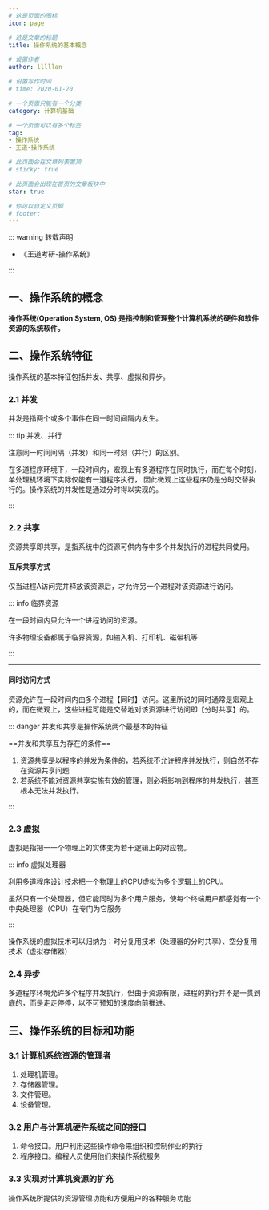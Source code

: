 ```yaml
---
# 这是页面的图标
icon: page

# 这是文章的标题
title: 操作系统的基本概念

# 设置作者
author: lllllan

# 设置写作时间
# time: 2020-01-20

# 一个页面只能有一个分类
category: 计算机基础

# 一个页面可以有多个标签
tag:
- 操作系统
- 王道-操作系统

# 此页面会在文章列表置顶
# sticky: true

# 此页面会出现在首页的文章板块中
star: true

# 你可以自定义页脚
# footer: 
---
```




::: warning 转载声明

- 《王道考研-操作系统》

:::

## 一、操作系统的概念

**操作系统(Operation System, OS) 是指控制和管理整个计算机系统的硬件和软件资源的系统软件。** 



## 二、操作系统特征



操作系统的基本特征包括并发、共享、虚拟和异步。



### 2.1 并发

并发是指两个或多个事件在同一时间间隔内发生。



::: tip 并发、并行

注意同一时间间隔（并发）和同一时刻（并行）的区别。

在多道程序环境下，一段时间内，宏观上有多道程序在同时执行，而在每个时刻，单处理机环境下实际仅能有一道程序执行， 因此微观上这些程序仍是分时交替执行的。操作系统的并发性是通过分时得以实现的。

::: 



### 2.2 共享

资源共享即共享，是指系统中的资源可供内存中多个并发执行的进程共同使用。



#### **互斥共享方式**

仅当进程A访问完并释放该资源后，才允许另一个进程对该资源进行访问。



::: info 临界资源

在一段时间内只允许一个进程访问的资源。

许多物理设备都属于临界资源，如输入机、打印机、磁带机等

:::

---



#### **同时访问方式**

资源允许在一段时间内由多个进程【同时】访问。这里所说的同时通常是宏观上的，而在微观上，这些进程可能是交替地对该资源进行访问即【分时共享】的。



::: danger 并发和共享是操作系统两个最基本的特征

==并发和共享互为存在的条件==

1. 资源共享是以程序的并发为条件的，若系统不允许程序并发执行，则自然不存在资源共享问题
2. 若系统不能对资源共享实施有效的管理，则必将影响到程序的并发执行，甚至根本无法并发执行。

:::



### 2.3 虚拟

虚拟是指把一一个物理上的实体变为若干逻辑上的对应物。



::: info 虚拟处理器

利用多道程序设计技术把一个物理上的CPU虚拟为多个逻辑上的CPU。

虽然只有一个处理器，但它能同时为多个用户服务，使每个终端用户都感觉有一个中央处理器（CPU）在专门为它服务

:::



操作系统的虚拟技术可以归纳为：时分复用技术（处理器的分时共享）、空分复用技术（虚拟存储器）



### 2.4 异步

多道程序环境允许多个程序并发执行，但由于资源有限，进程的执行并不是一贯到底的，而是走走停停，以不可预知的速度向前推进。



## 三、操作系统的目标和功能



### 3.1 计算机系统资源的管理者

1. 处理机管理。
2. 存储器管理。
3. 文件管理。
4. 设备管理。



### 3.2 用户与计算机硬件系统之间的接口

1. 命令接口。用户利用这些操作命令来组织和控制作业的执行
2. 程序接口。编程人员使用他们来操作系统服务



### 3.3 实现对计算机资源的扩充

操作系统所提供的资源管理功能和方便用户的各种服务功能



